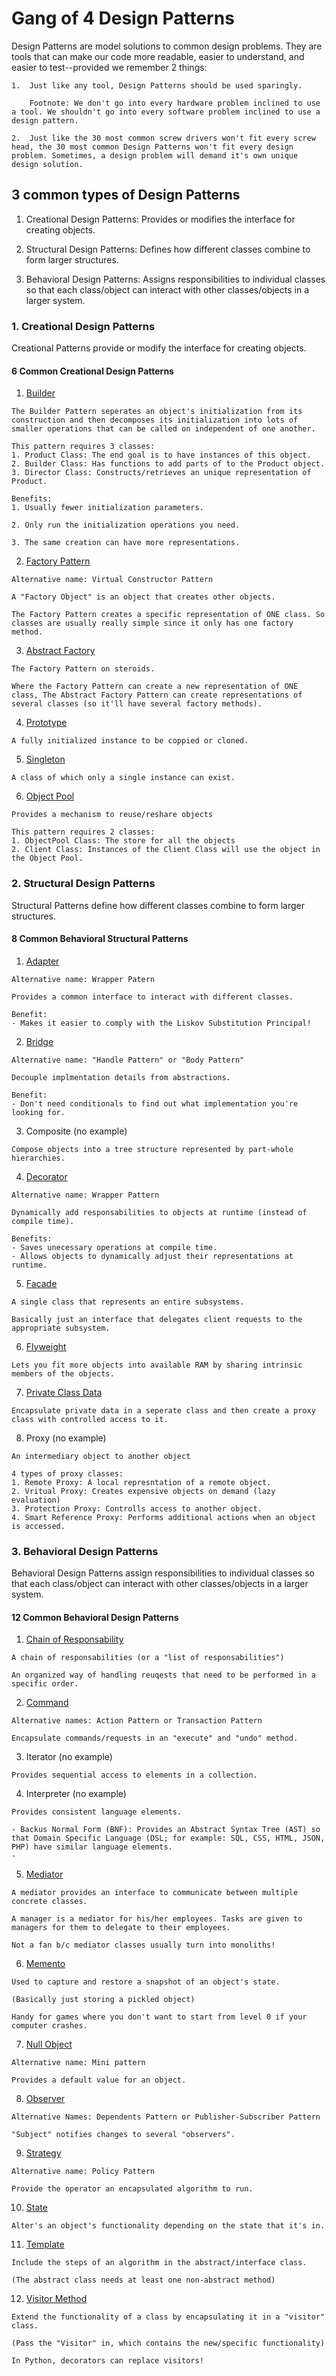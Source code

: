 # Gang of 4 Design Patterns

Design Patterns are model solutions to common design problems. They are tools that can make our code more readable, easier to understand, and easier to test--provided we remember 2 things:

    1.	Just like any tool, Design Patterns should be used sparingly.

        Footnote: We don't go into every hardware problem inclined to use a tool. We shouldn't go into every software problem inclined to use a design pattern. 

    2.	Just like the 30 most common screw drivers won't fit every screw head, the 30 most common Design Patterns won't fit every design problem. Sometimes, a design problem will demand it's own unique design solution. 

## 3 common types of Design Patterns

1. Creational Design Patterns: Provides or modifies the interface for creating objects.

2. Structural Design Patterns: Defines how different classes combine to form larger structures. 

3. Behavioral Design Patterns: Assigns responsibilities to individual classes so that each class/object can interact with other classes/objects in a larger system.  

### 1\. Creational Design Patterns

Creational Patterns provide or modify the interface for creating objects.

#### 6 Common Creational Design Patterns

1. [Builder](/system_design/design_patterns/creational/builder)
```
The Builder Pattern seperates an object's initialization from its construction and then decomposes its initialization into lots of smaller operations that can be called on independent of one another. 

This pattern requires 3 classes:
1. Product Class: The end goal is to have instances of this object. 
2. Builder Class: Has functions to add parts of to the Product object.
3. Director Class: Constructs/retrieves an unique representation of Product.

Benefits:
1. Usually fewer initialization parameters. 

2. Only run the initialization operations you need.

3. The same creation can have more representations.
```

2. [Factory Pattern](/system_design/design_patterns/creational/factory.py)
```
Alternative name: Virtual Constructor Pattern

A "Factory Object" is an object that creates other objects.

The Factory Pattern creates a specific representation of ONE class. So classes are usually really simple since it only has one factory method.
```

3. [Abstract Factory](/system_design/design_patterns/creational/abstract_factory.py)
```
The Factory Pattern on steroids.

Where the Factory Pattern can create a new representation of ONE class, The Abstract Factory Pattern can create representations of several classes (so it'll have several factory methods).
```

4. [Prototype](/system_design/design_patterns/creational/prototype.py)
```
A fully initialized instance to be coppied or cloned.
```

5. [Singleton](/system_design/design_patterns/creational/singleton.py)
```
A class of which only a single instance can exist.
```

6. [Object Pool](/system_design/design_patterns/creational/object_pool.py)
```
Provides a mechanism to reuse/reshare objects

This pattern requires 2 classes:
1. ObjectPool Class: The store for all the objects
2. Client Class: Instances of the Client Class will use the object in the Object Pool. 
```

### 2\. Structural Design Patterns

Structural Patterns define how different classes combine to form larger structures. 

#### 8 Common Behavioral Structural Patterns

1. [Adapter](/system_design/design_patterns/structural/adapter.py)
```
Alternative name: Wrapper Patern

Provides a common interface to interact with different classes.

Benefit:
- Makes it easier to comply with the Liskov Substitution Principal!
```

2. [Bridge](/system_design/design_patterns/structural/bridge.py)
```
Alternative name: "Handle Pattern" or "Body Pattern"

Decouple implmentation details from abstractions.

Benefit:
- Don't need conditionals to find out what implementation you're looking for.
```

3. Composite
(no example)
```
Compose objects into a tree structure represented by part-whole hierarchies.
```

4. [Decorator](/system_design/design_patterns/structural/decorator.py)
```
Alternative name: Wrapper Pattern

Dynamically add responsabilities to objects at runtime (instead of compile time). 

Benefits:
- Saves unecessary operations at compile time. 
- Allows objects to dynamically adjust their representations at runtime. 
```

5. [Facade](/system_design/design_patterns/structural/facade.py)
```
A single class that represents an entire subsystems.

Basically just an interface that delegates client requests to the appropriate subsystem. 
```

6. [Flyweight](/system_design/design_patterns/structural/flyweight.py)
```
Lets you fit more objects into available RAM by sharing intrinsic members of the objects.
```

7. [Private Class Data](/system_design/design_patterns/structural/private_class_data.py)
```
Encapsulate private data in a seperate class and then create a proxy class with controlled access to it.
```

8. Proxy
(no example)
```
An intermediary object to another object

4 types of proxy classes:
1. Remote Proxy: A local represntation of a remote object.
2. Vritual Proxy: Creates expensive objects on demand (lazy evaluation)
3. Protection Proxy: Controlls access to another object.
4. Smart Reference Proxy: Performs additional actions when an object is accessed.
```

### 3\. Behavioral Design Patterns 

Behavioral Design Patterns assign responsibilities to individual classes so that each class/object can interact with other classes/objects in a larger system.

#### 12 Common Behavioral Design Patterns

1. [Chain of Responsability](/system_design/design_patterns/behavioral/chain_of_responsability.py)
```
A chain of responsabilities (or a "list of responsabilities")

An organized way of handling reuqests that need to be performed in a specific order.
```

2. [Command](/system_design/design_patterns/behavioral/command.py)
```
Alternative names: Action Pattern or Transaction Pattern

Encapsulate commands/requests in an "execute" and "undo" method.
```

3. Iterator
(no example)
```
Provides sequential access to elements in a collection.
```

4. Interpreter
(no example)
```
Provides consistent language elements.

- Backus Normal Form (BNF): Provides an Abstract Syntax Tree (AST) so that Domain Specific Language (DSL; for example: SQL, CSS, HTML, JSON, PHP) have similar language elements.
- 
```

5. [Mediator](/system_design/design_patterns/behavioral/mediator.py)
```
A mediator provides an interface to communicate between multiple concrete classes.

A manager is a mediator for his/her employees. Tasks are given to managers for them to delegate to their employees. 

Not a fan b/c mediator classes usually turn into monoliths!
```

6. [Memento](/system_design/design_patterns/behavioral/memento.py)
```
Used to capture and restore a snapshot of an object's state.

(Basically just storing a pickled object)

Handy for games where you don't want to start from level 0 if your computer crashes. 
```

7. [Null Object](/system_design/design_patterns/behavioral/null_object.py)
```
Alternative name: Mini pattern

Provides a default value for an object.
```

8. [Observer](/system_design/design_patterns/behavioral/observer.py)
```
Alternative Names: Dependents Pattern or Publisher-Subscriber Pattern

"Subject" notifies changes to several "observers".
```

9. [Strategy](/system_design/design_patterns/behavioral/strategy.py)
```
Alternative name: Policy Pattern

Provide the operator an encapsulated algorithm to run.
```

10. [State](/system_design/design_patterns/behavioral/state.py)
```
Alter's an object's functionality depending on the state that it's in.
```

11. [Template](/system_design/design_patterns/behavioral/template.py)
```
Include the steps of an algorithm in the abstract/interface class.

(The abstract class needs at least one non-abstract method)

```

12. [Visitor Method](/system_design/design_patterns/behavioral/visitor.py)
```
Extend the functionality of a class by encapsulating it in a "visitor" class.

(Pass the "Visitor" in, which contains the new/specific functionality)

In Python, decorators can replace visitors!
```
